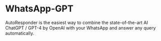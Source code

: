 # WhatsApp-GPT
AutoResponder is the easiest way to combine the state-of-the-art AI ChatGPT / GPT-4 by OpenAI with your WhatsApp and answer any query automatically.

